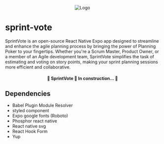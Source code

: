 <div align="center">
  <img src="https://github.com/alexandredebortoli/sprint-vote/assets/70496543/d031e457-5178-4160-af5e-da50c22f2996" alt="Logo">
</div>

# sprint-vote

SprintVote is an open-source React Native Expo app designed to streamline and enhance the agile planning process by bringing the power of Planning Poker to your fingertips. Whether you're a Scrum Master, Product Owner, or a member of an Agile development team, SprintVote simplifies the task of estimating and voting on story points, making your sprint planning sessions more efficient and collaborative.

<h4 align="center"> 
	🚧  SprintVote 🚀 In construction...  🚧
</h4>

## Dependencies

-   Babel Plugin Module Resolver
-   styled component
-   Expo google fonts (Roboto)
-   Phosphor react native
-   React native svg
-   React Hook Form
-   Yup
